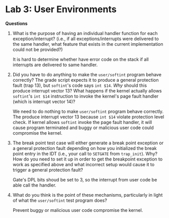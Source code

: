 # Lab 3: User Environments

**Questions**

1. What is the purpose of having an individual handler function for each exception/interrupt? (i.e., if all exceptions/interrupts were delivered to the same handler, what feature that exists in the current implementation could not be provided?)

   It is hard to determine whether have error code on the stack if all interrupts are delivered to same handler.

2. Did you have to do anything to make the `user/softint` program behave correctly? The grade script expects it to produce a general protection fault (trap 13), but `softint`'s code says `int $14`. *Why* should this produce interrupt vector 13? What happens if the kernel actually allows `softint`'s `int $14` instruction to invoke the kernel's page fault handler (which is interrupt vector 14)?

   We need to do nothing to make `user/softint` program behave correctly. The produce interrupt vector 13 because `int $14` violate protection level check. If kernel allows `softint` invoke the  page fault handler, it will cause program terminated and  buggy or malicious user code could compromise the kernel.

3. The break point test case will either generate a break point exception or a general protection fault depending on how you initialized the break point entry in the IDT (i.e., your call to `SETGATE` from `trap_init`). Why? How do you need to set it up in order to get the breakpoint exception to work as specified above and what incorrect setup would cause it to trigger a general protection fault?

   Gate's DPL bits shoud be set to 3, so the interrupt from user code be able call the handler.

4. What do you think is the point of these mechanisms, particularly in light of what the `user/softint` test program does?

   Prevent buggy or malicious user code compromise the kernel.

